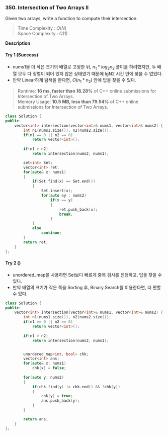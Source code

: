 ### 350. Intersection of Two Arrays II
Given two arrays, write a function to compute their intersection.



>Time Complexity : $O(N)$ \
>Space Complexity : $O(1)$

**Description**

#### Try 1 (Success)
- nums1을 더 작은 크기의 배열로 고정한 뒤, $n_{1}*log_{2}{n_{2}}$ 풀이를 하려했지만, 두 배열 모두 다 정렬이 되어 있지 않은 상태였기 때문에 lgN2 시간 안에 찾을 수 없었다. 
- 만약 Linear하게 탐색을 한다면, $O(n_{1}*n_{2})$ 안에 답을 찾을 수 있다.

> Runtime: **16 ms, faster than 18.28%** of C++ online submissions for Intersection of Two Arrays. \
> Memory Usage: **10.5 MB, less than 79.54%** of C++ online submissions for Intersection of Two Arrays.
```cpp
class Solution {
public:
    vector<int> intersection(vector<int>& nums1, vector<int>& nums2) {
        int n1(nums1.size()), n2(nums2.size());
        if(n1 == 0 || n2 == 0) 
            return vector<int>();
        
        if(n1 > n2) 
            return intersection(nums2, nums1);

        set<int> Set;
        vector<int> ret;
        for(auto& x: nums1)
        {
            if(Set.find(x) == Set.end())
            {
                Set.insert(x);
                for(auto &y : nums2)
                    if(x == y)
                    {
                        ret.push_back(x);
                        break;
                    }
            }
            else
                continue;
        }
        return ret;
    }
};
```

#### Try 2 ()
- unordered_map을 사용하면 Set보다 빠르게 중복 검사를 진행하고, 답을 찾을 수 있다.
- 만약 배열의 크기가 작은 쪽을 Sorting 후, Binary Search를 이용한다면, 더 편할 수 있다.
```cpp
class Solution {
public:
    vector<int> intersection(vector<int>& nums1, vector<int>& nums2) {
        int n1(nums1.size()), n2(nums2.size());
        if(n1 == 0 || n2 == 0) 
            return vector<int>();
        
        if(n1 > n2) 
            return intersection(nums2, nums1);


        unordered_map<int, bool> chk;
        vector<int> ans;
        for(auto& x: nums1)
            chk[x] = false;
        
        for(auto y: nums2)
        {
            if(chk.find(y) != chk.end() && !chk[y])
            {
                chk[y] = true;
                ans.push_back(y);
            }
        }

        return ans;
    }
};
```